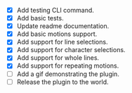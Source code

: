 * [x] Add testing CLI command.
* [x] Add basic tests.
* [x] Update readme documentation.
* [x] Add basic motions support.
* [x] Add support for line selections.
* [x] Add support for character selections.
* [x] Add support for whole lines.
* [x] Add support for repeating motions.
* [ ] Add a gif demonstrating the plugin.
* [ ] Release the plugin to the world.
